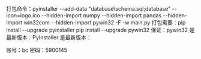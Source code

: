 

打包命令：pyinstaller --add-data "database\schema.sql;database" --icon=logo.ico --hidden-import numpy --hidden-import pandas --hidden-import win32com --hidden-import pywin32 -F -w main.py
打包需要：pip install --upgrade pyinstaller
pip install --upgrade pywin32
保证：pywin32 是最新版本：PyInstaller 是最新版本：

账号：bc
密码：5900145